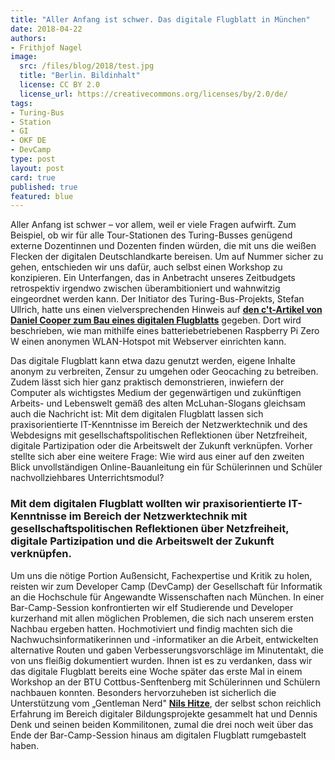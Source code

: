 ```yaml
---
title: "Aller Anfang ist schwer. Das digitale Flugblatt in München"
date: 2018-04-22
authors:
- Frithjof Nagel
image:
  src: /files/blog/2018/test.jpg
  title: "Berlin. Bildinhalt"
  license: CC BY 2.0
  license_url: https://creativecommons.org/licenses/by/2.0/de/
tags:
- Turing-Bus
- Station
- GI
- OKF DE
- DevCamp
type: post
layout: post
card: true
published: true
featured: blue
---
```


Aller Anfang ist schwer – vor allem, weil er viele Fragen aufwirft. Zum Beispiel, ob wir für alle Tour-Stationen des Turing-Busses genügend externe Dozentinnen und Dozenten finden würden, die mit uns die weißen Flecken der digitalen Deutschlandkarte bereisen. Um auf Nummer sicher zu gehen, entschieden wir uns dafür, auch selbst einen Workshop zu konzipieren. Ein Unterfangen, das in Anbetracht unseres Zeitbudgets retrospektiv irgendwo zwischen überambitioniert und wahnwitzig eingeordnet werden kann. Der Initiator des Turing-Bus-Projekts, Stefan Ullrich, hatte uns einen vielversprechenden Hinweis auf **[den c't-Artikel von Daniel Cooper zum Bau eines digitalen Flugblatts](https://www.heise.de/ct/ausgabe/2017-22-Digitales-Flugblatt-Raspberry-Pi-mit-Batterie-als-anonymer-WLAN-Hotspot-und-Webserver-3851689.html)** gegeben. Dort wird beschrieben, wie man mithilfe eines batteriebetriebenen Raspberry Pi Zero W einen anonymen WLAN-Hotspot mit Webserver einrichten kann.

Das digitale Flugblatt kann etwa dazu genutzt werden, eigene Inhalte anonym zu verbreiten, Zensur zu umgehen oder Geocaching zu betreiben. Zudem lässt sich hier ganz praktisch demonstrieren, inwiefern der Computer als wichtigstes Medium der gegenwärtigen und zukünftigen Arbeits- und Lebenswelt gemäß des alten McLuhan-Slogans gleichsam auch die Nachricht ist: Mit dem digitalen Flugblatt lassen sich praxisorientierte IT-Kenntnisse im Bereich der Netzwerktechnik und des Webdesigns mit gesellschaftspolitischen Reflektionen über Netzfreiheit, digitale Partizipation oder die Arbeitswelt der Zukunft verknüpfen. Vorher stellte sich aber eine weitere Frage: Wie wird aus einer auf den zweiten Blick unvollständigen Online-Bauanleitung ein für Schülerinnen und Schüler nachvollziehbares Unterrichtsmodul?  

### Mit dem digitalen Flugblatt wollten wir praxisorientierte IT-Kenntnisse im Bereich der Netzwerktechnik mit gesellschaftspolitischen Reflektionen über Netzfreiheit, digitale Partizipation und die Arbeitswelt der Zukunft verknüpfen.

Um uns die nötige Portion Außensicht, Fachexpertise und Kritik zu holen, reisten wir zum Developer Camp (DevCamp) der Gesellschaft für Informatik an die Hochschule für Angewandte Wissenschaften nach München. In einer Bar-Camp-Session konfrontierten wir elf Studierende und Developer kurzerhand mit allen möglichen Problemen, die sich nach unserem ersten Nachbau ergeben hatten. Hochmotiviert und findig machten sich die Nachwuchsinformatikerinnen und -informatiker an die Arbeit, entwickelten alternative Routen und gaben Verbesserungsvorschläge im Minutentakt, die von uns fleißig dokumentiert wurden. Ihnen ist es zu verdanken, dass wir das digitale Flugblatt bereits eine Woche später das erste Mal in einem Workshop an der BTU Cottbus-Senftenberg mit Schülerinnen und Schülern nachbauen konnten. Besonders hervorzuheben ist sicherlich die Unterstützung vom „Gentleman Nerd" **[Nils Hitze](https://www.silberkind.de/)**, der selbst schon reichlich Erfahrung im Bereich digitaler Bildungsprojekte gesammelt hat und Dennis Denk und seinen beiden Kommilitonen, zumal die drei noch weit über das Ende der Bar-Camp-Session hinaus am digitalen Flugblatt rumgebastelt haben.
